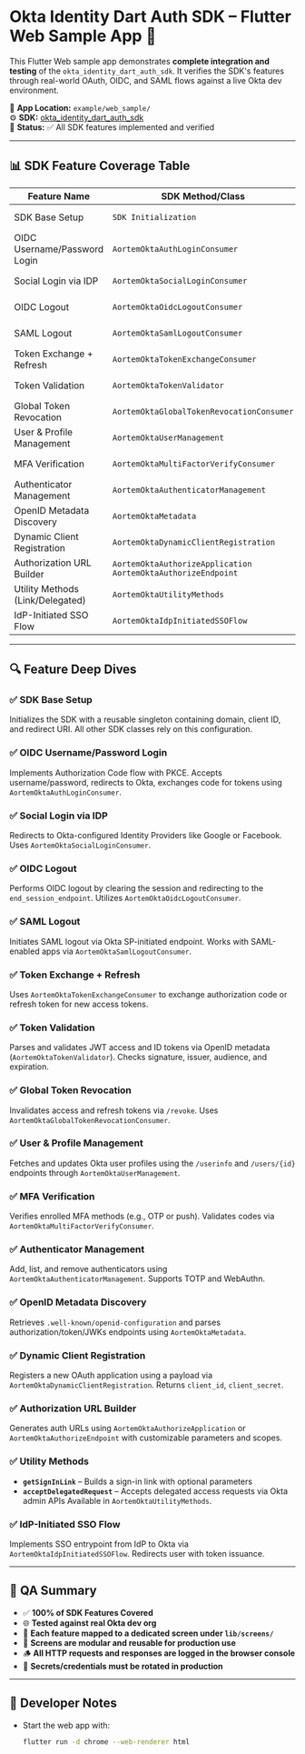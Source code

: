 # Okta Identity Dart Auth SDK – Flutter Web Sample App 🧪

This Flutter Web sample app demonstrates **complete integration and testing** of the `okta_identity_dart_auth_sdk`. It verifies the SDK's features through real-world OAuth, OIDC, and SAML flows against a live Okta dev environment.

📁 **App Location:** `example/web_sample/`  
⚙️ **SDK:** [okta_identity_dart_auth_sdk](https://pub.dev/packages/okta_identity_dart_auth_sdk)  
🧪 **Status:** ✅ All SDK features implemented and verified

---

## 📊 SDK Feature Coverage Table

| Feature Name                     | SDK Method/Class                             | Status   |
|----------------------------------|-----------------------------------------------|----------|
| SDK Base Setup                   | `SDK Initialization`                         | ✅ Done   |
| OIDC Username/Password Login     | `AortemOktaAuthLoginConsumer`                | ✅ Done   |
| Social Login via IDP             | `AortemOktaSocialLoginConsumer`              | ✅ Done   |
| OIDC Logout                      | `AortemOktaOidcLogoutConsumer`               | ✅ Done   |
| SAML Logout                      | `AortemOktaSamlLogoutConsumer`               | ✅ Done   |
| Token Exchange + Refresh         | `AortemOktaTokenExchangeConsumer`            | ✅ Done   |
| Token Validation                 | `AortemOktaTokenValidator`                   | ✅ Done   |
| Global Token Revocation          | `AortemOktaGlobalTokenRevocationConsumer`    | ✅ Done   |
| User & Profile Management        | `AortemOktaUserManagement`                   | ✅ Done   |
| MFA Verification                 | `AortemOktaMultiFactorVerifyConsumer`        | ✅ Done   |
| Authenticator Management         | `AortemOktaAuthenticatorManagement`          | ✅ Done   |
| OpenID Metadata Discovery        | `AortemOktaMetadata`                         | ✅ Done   |
| Dynamic Client Registration      | `AortemOktaDynamicClientRegistration`        | ✅ Done   |
| Authorization URL Builder        | `AortemOktaAuthorizeApplication`<br>`AortemOktaAuthorizeEndpoint` | ✅ Done |
| Utility Methods (Link/Delegated) | `AortemOktaUtilityMethods`                   | ✅ Done   |
| IdP-Initiated SSO Flow           | `AortemOktaIdpInitiatedSSOFlow`              | ✅ Done   |

---

## 🔍 Feature Deep Dives

### ✅ SDK Base Setup
Initializes the SDK with a reusable singleton containing domain, client ID, and redirect URI. All other SDK classes rely on this configuration.

### ✅ OIDC Username/Password Login
Implements Authorization Code flow with PKCE. Accepts username/password, redirects to Okta, exchanges code for tokens using `AortemOktaAuthLoginConsumer`.

### ✅ Social Login via IDP
Redirects to Okta-configured Identity Providers like Google or Facebook. Uses `AortemOktaSocialLoginConsumer`.

### ✅ OIDC Logout
Performs OIDC logout by clearing the session and redirecting to the `end_session_endpoint`. Utilizes `AortemOktaOidcLogoutConsumer`.

### ✅ SAML Logout
Initiates SAML logout via Okta SP-initiated endpoint. Works with SAML-enabled apps via `AortemOktaSamlLogoutConsumer`.

### ✅ Token Exchange + Refresh
Uses `AortemOktaTokenExchangeConsumer` to exchange authorization code or refresh token for new access tokens.

### ✅ Token Validation
Parses and validates JWT access and ID tokens via OpenID metadata (`AortemOktaTokenValidator`). Checks signature, issuer, audience, and expiration.

### ✅ Global Token Revocation
Invalidates access and refresh tokens via `/revoke`. Uses `AortemOktaGlobalTokenRevocationConsumer`.

### ✅ User & Profile Management
Fetches and updates Okta user profiles using the `/userinfo` and `/users/{id}` endpoints through `AortemOktaUserManagement`.

### ✅ MFA Verification
Verifies enrolled MFA methods (e.g., OTP or push). Validates codes via `AortemOktaMultiFactorVerifyConsumer`.

### ✅ Authenticator Management
Add, list, and remove authenticators using `AortemOktaAuthenticatorManagement`. Supports TOTP and WebAuthn.

### ✅ OpenID Metadata Discovery
Retrieves `.well-known/openid-configuration` and parses authorization/token/JWKs endpoints using `AortemOktaMetadata`.

### ✅ Dynamic Client Registration
Registers a new OAuth application using a payload via `AortemOktaDynamicClientRegistration`. Returns `client_id`, `client_secret`.

### ✅ Authorization URL Builder
Generates auth URLs using `AortemOktaAuthorizeApplication` or `AortemOktaAuthorizeEndpoint` with customizable parameters and scopes.

### ✅ Utility Methods
- **`getSignInLink`** – Builds a sign-in link with optional parameters
- **`acceptDelegatedRequest`** – Accepts delegated access requests via Okta admin APIs
Available in `AortemOktaUtilityMethods`.

### ✅ IdP-Initiated SSO Flow
Implements SSO entrypoint from IdP to Okta via `AortemOktaIdpInitiatedSSOFlow`. Redirects user with token issuance.

---

## 🧪 QA Summary

- ✅ **100% of SDK Features Covered**
- 🌐 **Tested against real Okta dev org**
- 📂 **Each feature mapped to a dedicated screen under `lib/screens/`**
- 🧩 **Screens are modular and reusable for production use**
- 🪵 **All HTTP requests and responses are logged in the browser console**
- 🔐 **Secrets/credentials must be rotated in production**

---

## 📘 Developer Notes

- Start the web app with:  
  ```bash
  flutter run -d chrome --web-renderer html
